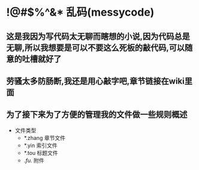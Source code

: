 # !@#$%^&* 乱码(messycode)
## 这是我因为写代码太无聊而瞎想的小说,因为代码总是无聊,所以我想要是可以不要这么死板的敲代码,可以随意的吐槽就好了
## 劳骚太多防肠断,我还是用心敲字吧,章节链接在wiki里面
## 为了接下来为了方便的管理我的文件做一些规则概述
* 文件类型
  * *.zhang  章节文件
  * *.yin 索引文件
  * *.tou 标题文件
  * *.fu.* 附件
